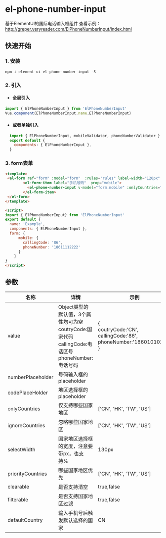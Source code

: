 # el-phone-number-input
基于ElementUI的国际电话输入框组件
查看示例：http://greper.veryreader.com/ElPhoneNumberInput/index.html

## 快速开始
    
### 1. 安装
```shell
npm i element-ui el-phone-number-input -S
```

### 2. 引入
* #### 全局引入
 
 ```javascript
 import { ElPhoneNumberInput } from 'ElPhoneNumberInput'
 Vue.component(ElPhoneNumberInput.name,ElPhoneNumberInput)

 ```
 * #### 或者单独引入
```javascript
  import { ElPhoneNumberInput, mobileValidator, phoneNumberValidator } from 'ElPhoneNumberInput'
  export default {
    components: { ElPhoneNumberInput },
  }
 ```
 
 ### 3. form表单
 ```html
 <template>
  <el-form ref="form" :model="form"  :rules="rules" label-width="120px" >
         <el-form-item label="手机号码"  prop="mobile">
           <el-phone-number-input v-model="form.mobile" :onlyCountries="onlyCountries"></el-phone-number-input>
         </el-form-item>
  </el-form>
 </template>
 
 <script>
 import { ElPhoneNumberInput} from 'ElPhoneNumberInput'
 export default {
   name: 'Example',
   components: { ElPhoneNumberInput },
   form: {
	   mobile: {
	     callingCode: '86',
	     phoneNumber: '18611112222'
	   }
	 }
 }
 </script>
 ```
## 参数

名称 | 详情| 示例 |  默认值   
-|-|-|-
value | Object类型的默认值，3个属性均可为空<br/>coutryCode:国家代码<br/>callingCode:电话区号<br/>phoneNumber:电话号码<br/> | {<br/>coutryCode:'CN',<br/>callingCode:'86',<br/>phoneNumber:'18601010202'<br/>} | 无 |
numberPlaceholder | 号码输入框的placeholder| | 手机号 |
codePlaceHolder | 地区选择框的placeholder| | 请选择 |
onlyCountries | 仅支持哪些国家地区 |['CN', 'HK', 'TW', 'US'] | 无 |
ignoreCountries | 忽略哪些国家地区 |['CN', 'HK', 'TW', 'US'] | 无 |
selectWidth | 国家地区选择框的宽度，注意要带px，也支持% | 130px | 130px |
priorityCountries | 哪些国家地区优先 |['CN', 'HK', 'TW', 'US'] | 无 |
clearable | 是否支持清空 | true,false | true |
filterable | 是否支持国家地区过滤 | true,false | true |
defaultCountry | 输入手机号后触发默认选择的国家 | CN | CN |
